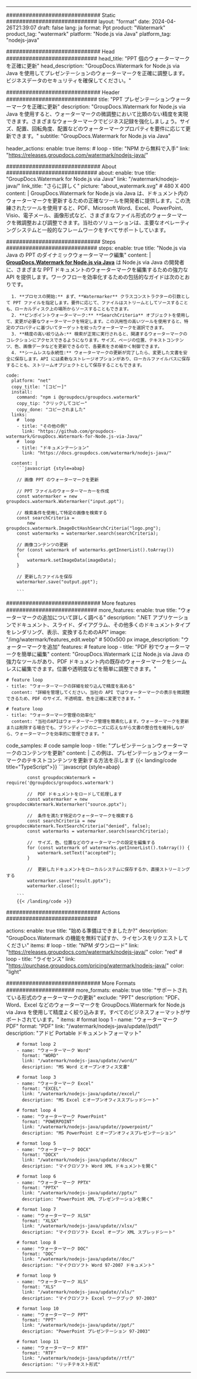 
---
############################# Static ############################
layout: "format"
date:  2024-04-26T21:39:07
draft: false
lang: ja
format: Ppt
product: "Watermark"
product_tag: "watermark"
platform: "Node.js via Java"
platform_tag: "nodejs-java"

############################# Head ############################
head_title: "PPT 個のウォーターマークを正確に更新"
head_description: "GroupDocs.Watermark for Node.js via Java を使用してプレゼンテーションのウォーターマークを正確に調整します。ビジネスデータのセキュリティを確保してください。"

############################# Header ############################
title: "PPT プレゼンテーションウォーターマークを正確に更新" 
description: "GroupDocs.Watermark for Node.js via Java を使用すると、ウォーターマークの微調整において比類のない精度を実現できます。さまざまなウォーターマークでビジネス記録を強化しましょう。サイズ、配置、回転角度、配置などのウォーターマークプロパティを要件に応じて更新できます。"
subtitle: "GroupDocs.Watermark for Node.js via Java" 

header_actions:
  enable: true
  items:
    #  loop
    - title: "NPM から無料で入手"
      link: "https://releases.groupdocs.com/watermark/nodejs-java/"
      
############################# About ############################
about:
    enable: true
    title: "GroupDocs.Watermark for Node.js via Java"
    link: "/watermark/nodejs-java/"
    link_title: "さらに詳しく"
    picture: "about_watermark.svg" # 480 X 400
    content: |
       GroupDocs.Watermark for Node.js via Java は、ドキュメント内のウォーターマークを更新するための正確なツールを開発者に提供します。この洗練されたツールを使用すると、PDF、Microsoft Word、Excel、PowerPoint、Visio、電子メール、画像形式など、さまざまなファイル形式のウォーターマークを微調整および調整できます。当社のソリューションは、主要なオペレーティングシステムと一般的なフレームワークをすべてサポートしています。

############################# Steps ############################
steps:
    enable: true
    title: "Node.js via Java の PPT のダイナミックウォーターマーク編集"
    content: |
      **[GroupDocs.Watermark for Node.js via Java](https://products.groupdocs.com/watermark/nodejs-java/)** は Node.js via Java の開発者に、さまざまな PPT ドキュメントのウォーターマークを編集するための強力な API を提供します。ワークフローを効率化するための包括的なガイドは次のとおりです。
      
      1. **プロセスの開始:** まず、**Watermarker** クラスコンストラクターの引数として PPT ファイルを指定します。要件に応じて、ファイルはストリームとしてソースすることも、ローカルディスク上の場所からソースすることもできます。
      2. **ピンポイントウォーターマーク:** **SearchCriteria** オブジェクトを使用して、変更が必要なウォーターマークを特定します。この汎用性の高いツールを使用すると、特定のプロパティに基づいてターゲットを絞ったウォーターマークを選択できます。
      3. **精度の高い絞り込み:** 検索が正常に実行されると、関連するウォーターマークのコレクションにアクセスできるようになります。サイズ、ページの位置、テキストコンテンツ、色、画像データなどを更新できるので、各要素をきめ細かく制御できます。
      4. **シームレスな永続性:** ウォーターマークの更新が完了したら、変更した文書を安全に保存します。API には柔軟なストレージオプションがあり、ローカルファイルパスに保存することも、ストリームオブジェクトとして保存することもできます。
   
    code:
      platform: "net"
      copy_title: "[コピー]"
      install:
        command: "npm i @groupdocs/groupdocs.watermark"
        copy_tip: "クリックしてコピー"
        copy_done: "コピーされました"
      links:
        #  loop
        - title: "その他の例"
          link: "https://github.com/groupdocs-watermark/GroupDocs.Watermark-for-Node.js-via-Java/"
        #  loop
        - title: "ドキュメンテーション"
          link: "https://docs.groupdocs.com/watermark/nodejs-java/"
          
      content: |
        ```javascript {style=abap}

        // 画像 PPT のウォーターマークを更新

        // PPT ファイルのウォーターマーカーを作成
        const watermarker = new groupdocs.watermark.Watermarker("input.ppt");

        // 検索条件を使用して特定の画像を検索する
        const searchCriteria = 
            new groupdocs.watermark.ImageDctHashSearchCriteria("logo.png");
        const watermarks = watermarker.search(searchCriteria);
        
        // 画像コンテンツの更新
        for (const watermark of watermarks.getInnerList().toArray())
        {
            watermark.setImageData(imageData);
        }

        // 更新したファイルを保存
        watermarker.save("output.ppt");
        
        ```            

############################# More features ############################
more_features:
  enable: true
  title: "ウォーターマークの追加について詳しく調べる"
  description: ".NET アプリケーションでドキュメント、スライド、ダイアグラム、その他多くのドキュメントタイプをレンダリング、表示、変換するためのAPI"
  image: "/img/watermark/features_edit.webp" # 500x500 px
  image_description: "ウォーターマークを追加"
  features:
    # feature loop
    - title: "PDF 秒でウォーターマークを簡単に編集"
      content: "GroupDocs.Watermark には Node.js via Java の強力なツールがあり、PDF ドキュメント内の既存のウォーターマークをシームレスに編集できます。位置や透明度などを簡単に調整できます。"

    # feature loop
    - title: "ウォーターマークの詳細を絞り込んで精度を高める"
      content: "詳細を管理してください。当社の API ではウォーターマークの表示を微調整できるため、PDF のサイズ、不透明度、色を正確に変更できます。"

    # feature loop
    - title: "ウォーターマーク管理の効率化"
      content: "当社のAPIはウォーターマーク管理を簡素化します。ウォーターマークを更新または削除する場合でも、ブランディングのニーズに応えながら文書の整合性を維持しながら、ウォーターマークを効率的に管理できます。"
      
  code_samples:
    # code sample loop
    - title: "プレゼンテーションウォーターマークのコンテンツを更新"
      content: |
        この例は、プレゼンテーションウォーターマークのテキストコンテンツを更新する方法を示します
        {{< landing/code title="TypeScript">}}
        ```javascript {style=abap}
        
            const groupdocsWatermark = require('@groupdocs/groupdocs.watermark')

            //  PDF ドキュメントをロードして処理します
            const watermarker = new groupdocsWatermark.Watermarker("source.pptx");

            //  条件を満たす特定のウォーターマークを検索する
            const searchCriteria = new groupdocsWatermark.TextSearchCriteria("denied", false);
            const watermarks = watermarker.search(searchCriteria);
  
            //  サイズ、色、位置などのウォーターマークの設定を編集する
            for (const watermark of watermarks.getInnerList().toArray()) {
                watermark.setText("accepted");
            }

            //  更新したドキュメントをローカルシステムに保存するか、直接ストリーミングする
            watermarker.save("result.pptx");
            watermarker.close();

        ```
        {{< /landing/code >}}


############################# Actions ############################

actions:
  enable: true
  title: "始める準備はできましたか?"
  description: "GroupDocs.Watermark の機能を無料で試すか、ライセンスをリクエストしてください"
  items:
    #  loop
    - title: "NPM ダウンロード"
      link: "https://releases.groupdocs.com/watermark/nodejs-java/"
      color: "red"
        #  loop
    - title: "ライセンス"
      link: "https://purchase.groupdocs.com/pricing/watermark/nodejs-java/"
      color: "light"


############################# More Formats #####################
more_formats:
    enable: true
    title: "サポートされている形式のウォーターマークの更新"
    exclude: "PPT"
    description: "PDF、Word、Excel などのウォーターマークを GroupDocs.Watermark for Node.js via Java を使用して精度よく絞り込みます。すべてのビジネスフォーマットがサポートされています。"
    items: 
        # format loop 1
        - name: "ウォーターマーク PDF"
          format: "PDF"
          link: "/watermark/nodejs-java/update//pdf/"
          description: "アドビ Portable ドキュメントフォーマット"

        # format loop 2
        - name: "ウォーターマーク Word"
          format: "WORD"
          link: "/watermark/nodejs-java/update//word/"
          description: "MS Word とオープンオフィス文書"
          
        # format loop 3
        - name: "ウォーターマーク Excel"
          format: "EXCEL"
          link: "/watermark/nodejs-java/update//excel/"
          description: "MS Excel とオープンオフィススプレッドシート"

        # format loop 4
        - name: "ウォーターマーク PowerPoint"
          format: "POWERPOINT"
          link: "/watermark/nodejs-java/update//powerpoint/"
          description: "MS PowerPoint とオープンオフィスプレゼンテーション"

        # format loop 5
        - name: "ウォーターマーク DOCX"
          format: "DOCX"
          link: "/watermark/nodejs-java/update//docx/"
          description: "マイクロソフト Word XML ドキュメントを開く"
          
        # format loop 6
        - name: "ウォーターマーク PPTX"
          format: "PPTX"
          link: "/watermark/nodejs-java/update//pptx/"
          description: "PowerPoint XML プレゼンテーションを開く"
          
        # format loop 7
        - name: "ウォーターマーク XLSX"
          format: "XLSX"
          link: "/watermark/nodejs-java/update//xlsx/"
          description: "マイクロソフト Excel オープン XML スプレッドシート"

        # format loop 8
        - name: "ウォーターマーク DOC"
          format: "DOC"
          link: "/watermark/nodejs-java/update//doc/"
          description: "マイクロソフト Word 97-2007 ドキュメント"

        # format loop 9
        - name: "ウォーターマーク XLS"
          format: "XLS"
          link: "/watermark/nodejs-java/update//xls/"
          description: "マイクロソフト Excel ワークブック 97-2003"

        # format loop 10
        - name: "ウォーターマーク PPT"
          format: "PPT"
          link: "/watermark/nodejs-java/update//ppt/"
          description: "PowerPoint プレゼンテーション 97-2003"

        # format loop 11
        - name: "ウォーターマーク RTF"
          format: "RTF"
          link: "/watermark/nodejs-java/update//rtf/"
          description: "リッチテキスト形式"

---